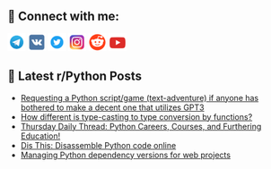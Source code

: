 ## 🔎 Connect with me:
[<img src="https://github.com/bullbesh/bullbesh/blob/main/images/Telegram.png" width="32" height="32" />](https://t.me/bullbesh)
[<img src="https://github.com/bullbesh/bullbesh/blob/main/images/VK.png" width="32" height="32" />](https://vk.com/bullbesh)
[<img src="https://github.com/bullbesh/bullbesh/blob/main/images/Twitter.png" width="32" height="32" />](https://twitter.com/bullbesh1)
[<img src="https://github.com/bullbesh/bullbesh/blob/main/images/Instagram.png" width="32" height="32" />](https://www.instagram.com/bullbesh)
[<img src="https://github.com/bullbesh/bullbesh/blob/main/images/Reddit.png" width="32" height="32" />](https://www.reddit.com/user/bullbesh)
[<img src="https://github.com/bullbesh/bullbesh/blob/main/images/YouTube.png" width="32" height="32" />](https://www.youtube.com/channel/UCtfjRs6uzgq5mfm8S06WTcg)

## 📕 Latest r/Python Posts
<!-- BLOG-POST-LIST:START -->
- [Requesting a Python script/game &lpar;text-adventure&rpar; if anyone has bothered to make a decent one that utilizes GPT3](https://www.reddit.com/r/Python/comments/119muai/requesting_a_python_scriptgame_textadventure_if/)
- [How different is type-casting to type conversion by functions?](https://www.reddit.com/r/Python/comments/119med4/how_different_is_typecasting_to_type_conversion/)
- [Thursday Daily Thread: Python Careers, Courses, and Furthering Education!](https://www.reddit.com/r/Python/comments/119ichh/thursday_daily_thread_python_careers_courses_and/)
- [Dis This: Disassemble Python code online](https://www.reddit.com/r/Python/comments/119i4dm/dis_this_disassemble_python_code_online/)
- [Managing Python dependency versions for web projects](https://www.reddit.com/r/Python/comments/119i3ok/managing_python_dependency_versions_for_web/)
<!-- BLOG-POST-LIST:END -->
